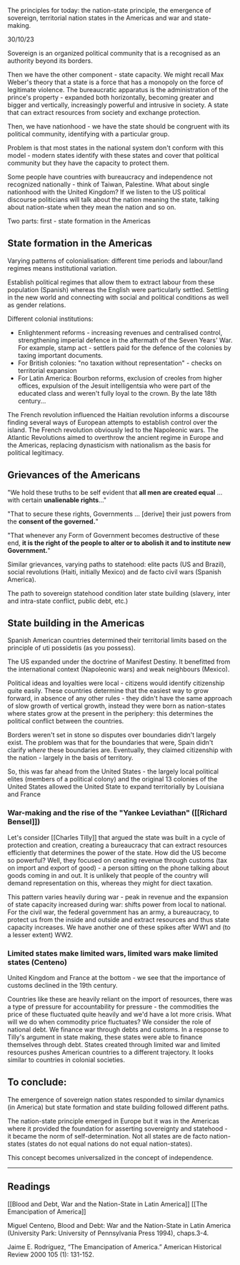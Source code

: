 
The principles for today: the nation-state principle, the emergence of sovereign, territorial nation states in the Americas and war and state-making.

30/10/23

Sovereign is an organized political community that is a recognised as an authority beyond its borders.

Then we have the other component - state capacity. We might recall Max Weber's theory that a state is a force that has a monopoly on the force of legitimate violence. The bureaucratic apparatus is the administration of the prince's property - expanded both horizontally, becoming greater and bigger and vertically, increasingly powerful and intrusive in society. A state that can extract resources from society and exchange protection.

Then, we have nationhood - we have the state should be congruent with its political community, identifying with a particular group.

Problem is that most states in the national system don't conform with this model - modern states identify with these states and cover that political community but they have the capacity to protect them.

Some people have countries with bureaucracy and independence not recognized nationally - think of Taiwan, Palestine. What about single nationhood with the United Kingdom? If we listen to the US political discourse politicians will talk about the nation meaning the state, talking about nation-state when they mean the nation and so on.

Two parts: first - state formation in the Americas

## State formation in the Americas

Varying patterns of colonialisation: different time periods and labour/land regimes means institutional variation.

Establish political regimes that allow them to extract labour from these population (Spanish) whereas the English were particularly settled. Settling in the new world and connecting with social and political conditions as well as gender relations.

Different colonial institutions:
- Enlightenment reforms - increasing revenues and centralised control, strengthening imperial defence in the aftermath of the Seven Years' War. For example, stamp act - settlers paid for the defence of the colonies by taxing important documents.
- For British colonies: "no taxation without representation" - checks on territorial expansion
- For Latin America: Bourbon reforms, exclusion of creoles from higher offices, expulsion of the Jesuit intelligentsia who were part of the educated class and weren't fully loyal to the crown. By the late 18th century...

The French revolution influenced the Haitian revolution informs a discourse finding several ways of European attempts to establish control over the island. The French revolution obviously led to the Napoleonic wars.
The Atlantic Revolutions aimed to overthrow the ancient regime in Europe and the Americas, replacing dynasticism with nationalism as the basis for political legitimacy.

## Grievances of the Americans

"We hold these truths to be self evident that **all men are created equal** ... with certain **unalienable rights**..."

"That to secure these rights, Governments ... [derive] their just powers from the **consent of the governed.**"

"That whenever any Form of Government becomes destructive of these end, **it is the right of the people to alter or to abolish it and to institute new Government.**"

Similar grievances, varying paths to statehood: elite pacts (US and Brazil), social revolutions (Haiti, initially Mexico) and de facto civil wars (Spanish America).

The path to sovereign statehood condition later state building (slavery, inter and intra-state conflict, public debt, etc.)

## State building in the Americas

Spanish American countries determined their territorial limits based on the principle of uti possidetis (as you possess).

The US expanded under the doctrine of Manifest Destiny. It benefitted from the international context (Napoleonic wars) and weak neighbours (Mexico).

Political ideas and loyalties were local - citizens would identify citizenship quite easily. These countries determine that the easiest way to grow forward, in absence of any other rules - they didn't have the same approach of slow growth of vertical growth, instead they were born as nation-states where states grow at the present in the periphery: this determines the political conflict between the countries.

Borders weren't set in stone so disputes over boundaries didn't largely exist. The problem was that for the boundaries that were, Spain didn't clarify *where* these boundaries are. Eventually, they claimed citizenship with the nation - largely in the basis of territory.

So, this was far ahead from the United States - the largely local political elites (members of a political colony) and the original 13 colonies of the United States allowed the United State to expand territorially by Louisiana and France

### War-making and the rise of the "Yankee Leviathan" ([[Richard Bensel]])

Let's consider [[Charles Tilly]] that argued the state was built in a cycle of protection and creation, creating a bureaucracy that can extract resources efficiently that determines the power of the state. How did the US become so powerful? Well, they focused on creating revenue through customs (tax on import and export of good) - a person sitting on the phone talking about goods coming in and out. It is unlikely that people of the country will demand representation on this, whereas they might for diect taxation.

This pattern varies heavily during war - peak in revenue and the expansion of state capacity increased during war: shifts power from local to national. For the civil war, the federal government has an army, a bureaucracy, to protect us from the inside and outside and extract resources and thus state capacity increases. We have another one of these spikes after WW1 and (to a lesser extent) WW2.

### Limited states make limited wars, limited wars make limited states (Centeno)

United Kingdom and France at the bottom - we see that the importance of customs declined in the 19th century.

Countries like these are heavily reliant on the import of resources, there was a type of pressure for accountability for pressure - the commodities the price of these fluctuated quite heavily and we'd have a lot more crisis. What will we do when commodity price fluctuates? We consider the role of national debt. We finance war through debts and customs. In a response to Tilly's argument in state making, these states were able to finance themselves through debt. States created through limited war and limited resources pushes American countries to a different trajectory. It looks similar to countries in colonial societies.

## To conclude:

The emergence of sovereign nation states responded to similar dynamics (in America) but state formation and state building followed different paths.

The nation-state principle emerged in Europe but it was in the Americas where it provided the foundation for asserting sovereignty and statehood - it became the norm of self-determination.
Not all states are de facto nation-states (states do not equal nations do not equal nation-states).

This concept becomes universalized in the concept of independence.

---

## Readings

[[Blood and Debt, War and the Nation-State in Latin America]]
[[The Emancipation of America]]

Miguel Centeno, Blood and Debt: War and the Nation-State in Latin America (University Park: University of Pennsylvania Press 1994), chaps.3-4.

Jaime E. Rodríguez, “The Emancipation of America.” American Historical Review 2000 105 (1): 131-152.